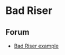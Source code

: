# Bad Riser

## Forum
- <a href="https://forum.hiveos.farm/t/bad-riser-example/3474">Bad Riser example</a>
